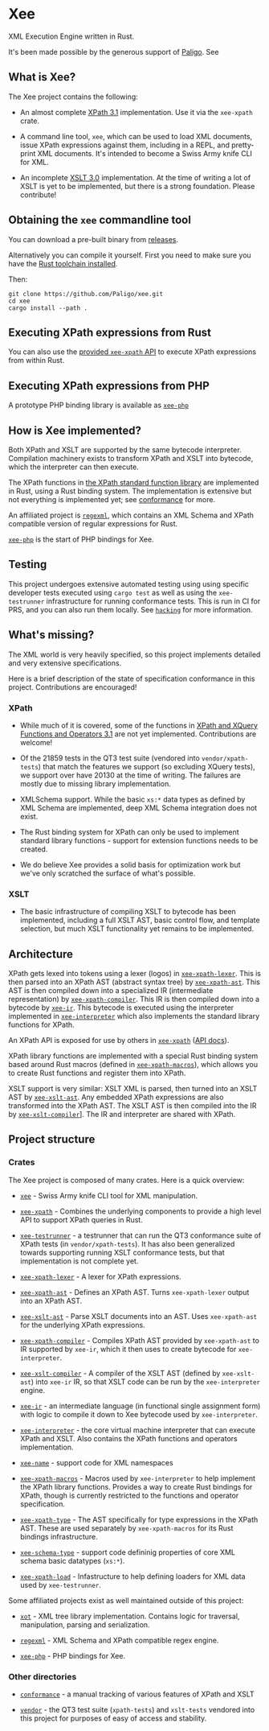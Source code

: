 # Xee

XML Execution Engine written in Rust.

It's been made possible by the generous support of
[Paligo](https://paligo.net/). See 

## What is Xee?

The Xee project contains the following:

- An almost complete [XPath 3.1](https://www.w3.org/TR/xpath-31/)
  implementation. Use it via the `xee-xpath` crate.

- A command line tool, `xee`, which can be used to load XML documents, issue
  XPath expressions against them, including in a REPL, and pretty-print XML
  documents. It's intended to become a Swiss Army knife CLI for XML.

- An incomplete [XSLT 3.0](https://www.w3.org/TR/xslt-30/) implementation. At
  the time of writing a lot of XSLT is yet to be implemented, but there is a
  strong foundation. Please contribute!

## Obtaining the `xee` commandline tool

You can download a pre-built binary from
[releases](https://github.com/Paligo/xee/releases).

Alternatively you can compile it yourself. First you need to make sure you have
the [Rust toolchain installed](https://www.rust-lang.org/tools/install).

Then:

```
git clone https://github.com/Paligo/xee.git
cd xee
cargo install --path .
```

## Executing XPath expressions from Rust

You can also use the [provided `xee-xpath`
API](https://docs.rs/xee-xpath/latest/xee_xpath/) to execute XPath expressions
from within Rust.

## Executing XPath expressions from PHP

A prototype PHP binding library is available as
[`xee-php`](https://github.com/Paligo/xee-php)

## How is Xee implemented?

Both XPath and XSLT are supported by the same bytecode interpreter. Compilation
machinery exists to transform XPath and XSLT into bytecode, which the
interpreter can then execute.

The XPath functions in [the XPath standard function
library](https://www.w3.org/TR/xpath-functions-31/) are implemented in Rust,
using a Rust binding system. The implementation is extensive but not everything
is implemented yet; see
[conformance](https://github.com/Paligo/xee/tree/main/conformance) for more.

An affiliated project is [`regexml`](https://github.com/Paligo/regexml), which
contains an XML Schema and XPath compatible version of regular expressions for
Rust. 

[`xee-php`](https://github.com/Paligo/xee-php) is the start of PHP bindings for
Xee.

## Testing

This project undergoes extensive automated testing using using specific
developer tests executed using `cargo test` as well as using the
`xee-testrunner` infrastructure for running conformance tests. This is run in
CI for PRS, and you can also run them locally. See [`hacking`](hacking.md) for
more information.

## What's missing?

The XML world is very heavily specified, so this project implements detailed
and very extensive specifications.

Here is a brief description of the state of specification conformance in this
project. Contributions are encouraged!

### XPath

- While much of it is covered, some of the functions in [XPath and XQuery
  Functions and Operators 3.1](https://www.w3.org/TR/xpath-functions-31/) are
  not yet implemented. Contributions are welcome!

- Of the 21859 tests in the QT3 test suite (vendored into `vendor/xpath-tests`)
  that match the features we support (so excluding XQuery tests), we support
  over have 20130 at the time of writing. The failures are mostly due to
  missing library implementation.

- XMLSchema support. While the basic `xs:*` data types as defined by XML Schema
  are implemented, deep XML Schema integration does not exist.

- The Rust binding system for XPath can only be used to implement standard
  library functions - support for extension functions needs to be created.

- We do believe Xee provides a solid basis for optimization work but we've only
  scratched the surface of what's possible.

### XSLT

- The basic infrastructure of compiling XSLT to bytecode has been implemented,
  including a full XSLT AST, basic control flow, and template selection, but
  much XSLT functionality yet remains to be implemented.

## Architecture

XPath gets lexed into tokens using a lexer (logos) in
[`xee-xpath-lexer`](xee-xpath-lexer). This is then parsed into an XPath AST
(abstract syntax tree) by [`xee-xpath-ast`](`xee-xpath-ast`). This AST is then
compiled down into a specialized IR (intermediate representation) by
[`xee-xpath-compiler`](`xee-xpath-compiler`). This IR is then compiled down
into a bytecode by [`xee-ir`](`xee-ir`). This bytecode is executed using the
interpreter implemented in [`xee-interpreter`](`xee-interpreter`) which also
implements the standard library functions for XPath.

An XPath API is exposed for use by others in [`xee-xpath`](xee-xpath) ([API
docs](https://docs.rs/xee-xpath/latest/xee_xpath/)).

XPath library functions are implemented with a special Rust binding system
based around Rust macros (defined in [`xee-xpath-macros`](xee-xpath-macros)),
which allows you to create Rust functions and register them into XPath.

XSLT support is very similar: XSLT XML is parsed, then turned into an XSLT AST
by [`xee-xslt-ast`](xee-xslt-ast). Any embedded XPath expressions are also
transformed into the XPath AST. The XSLT AST is then compiled into the IR by
[`xee-xslt-compiler`](xee-xslt-compiler)]. The IR and interpreter are shared with XPath.

## Project structure

### Crates

The Xee project is composed of many crates. Here is a quick overview:

- [`xee`](xee) - Swiss Army knife CLI tool for XML manipulation.

- [`xee-xpath`](xee-xpath) - Combines the underlying components to
  provide a high level API to support XPath queries in Rust.

- [`xee-testrunner`](xee-testrunner) - a testrunner that can run the
  QT3 conformance suite of XPath tests (in `vendor/xpath-tests`). It has also
  been generalized towards supporting running XSLT conformance tests, but that
  implementation is not complete yet.

- [`xee-xpath-lexer`](xee-xpath-lexer) - A lexer for XPath
  expressions.

- [`xee-xpath-ast`](xee-xpath-ast) - Defines an XPath AST. Turns
  `xee-xpath-lexer` output into an XPath AST.

- [`xee-xslt-ast`](xee-xslt-ast) - Parse XSLT documents into an AST. Uses
  `xee-xpath-ast` for the underlying XPath expressions.

- [`xee-xpath-compiler`](xee-xpath-compiler) - Compiles XPath AST provided by
  `xee-xpath-ast` to IR supported by `xee-ir`, which it then uses to create
  bytecode for `xee-interpreter`.

- [`xee-xslt-compiler`](xee-xslt-compiler) - A compiler of the XSLT AST
  (defined by `xee-xslt-ast`) into `xee-ir` IR, so that XSLT code can be run by
  the `xee-interpreter` engine.

- [`xee-ir`](xee-ir) - an intermediate language (in functional single
  assignment form) with logic to compile it down to Xee bytecode used by
  `xee-interpreter`.

- [`xee-interpreter`](xee-interpreter) - the core virtual machine interpreter
  that can execute XPath and XSLT. Also contains the XPath functions and
  operators implementation.

- [`xee-name`](xee-name) - support code for XML namespaces

- [`xee-xpath-macros`](xee-xpath-macros) - Macros used by `xee-interpreter` to
  help implement the XPath library functions. Provides a way to create Rust
  bindings for XPath, though is currently restricted to the functions and
  operator specification.

- [`xee-xpath-type`](xee-xpath-type) - The AST specifically for type
  expressions in the XPath AST. These are used separately by `xee-xpath-macros`
  for its Rust bindings infrastructure.

- [`xee-schema-type`](xee-schema-type) - support code defininig properties of
  core XML schema basic datatypes (`xs:*`).

- [`xee-xpath-load`](xee-xpath-load) - Infastructure to help defining loaders
  for XML data used by `xee-testrunner`.

Some affiliated projects exist as well maintained outside of this project:

- [`xot`](https://github.com/faassen/xot) - XML tree library implementation.
  Contains logic for traversal, manipulation, parsing and serialization.

- [`regexml`](https://github.com/Paligo/regexml) - XML Schema and XPath
  compatible regex engine.

- [`xee-php`](https://github.com/Paligo/xee-php) - PHP bindings for Xee.

### Other directories

- [`conformance`](conformance) - a manual tracking of various features of XPath
  and XSLT

- [`vendor`](vendor) - the QT3 test suite (`xpath-tests`) and `xslt-tests`
  vendored into this project for purposes of easy of access and stability.
